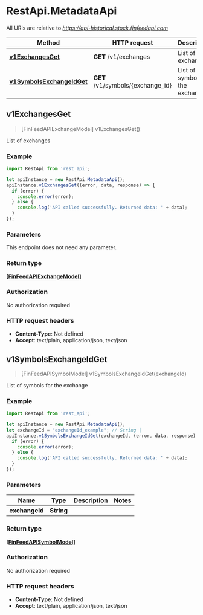 # RestApi.MetadataApi

All URIs are relative to *https://api-historical.stock.finfeedapi.com*

Method | HTTP request | Description
------------- | ------------- | -------------
[**v1ExchangesGet**](MetadataApi.md#v1ExchangesGet) | **GET** /v1/exchanges | List of exchanges
[**v1SymbolsExchangeIdGet**](MetadataApi.md#v1SymbolsExchangeIdGet) | **GET** /v1/symbols/{exchange_id} | List of symbols for the exchange



## v1ExchangesGet

> [FinFeedAPIExchangeModel] v1ExchangesGet()

List of exchanges

### Example

```javascript
import RestApi from 'rest_api';

let apiInstance = new RestApi.MetadataApi();
apiInstance.v1ExchangesGet((error, data, response) => {
  if (error) {
    console.error(error);
  } else {
    console.log('API called successfully. Returned data: ' + data);
  }
});
```

### Parameters

This endpoint does not need any parameter.

### Return type

[**[FinFeedAPIExchangeModel]**](FinFeedAPIExchangeModel.md)

### Authorization

No authorization required

### HTTP request headers

- **Content-Type**: Not defined
- **Accept**: text/plain, application/json, text/json


## v1SymbolsExchangeIdGet

> [FinFeedAPISymbolModel] v1SymbolsExchangeIdGet(exchangeId)

List of symbols for the exchange

### Example

```javascript
import RestApi from 'rest_api';

let apiInstance = new RestApi.MetadataApi();
let exchangeId = "exchangeId_example"; // String | 
apiInstance.v1SymbolsExchangeIdGet(exchangeId, (error, data, response) => {
  if (error) {
    console.error(error);
  } else {
    console.log('API called successfully. Returned data: ' + data);
  }
});
```

### Parameters


Name | Type | Description  | Notes
------------- | ------------- | ------------- | -------------
 **exchangeId** | **String**|  | 

### Return type

[**[FinFeedAPISymbolModel]**](FinFeedAPISymbolModel.md)

### Authorization

No authorization required

### HTTP request headers

- **Content-Type**: Not defined
- **Accept**: text/plain, application/json, text/json


